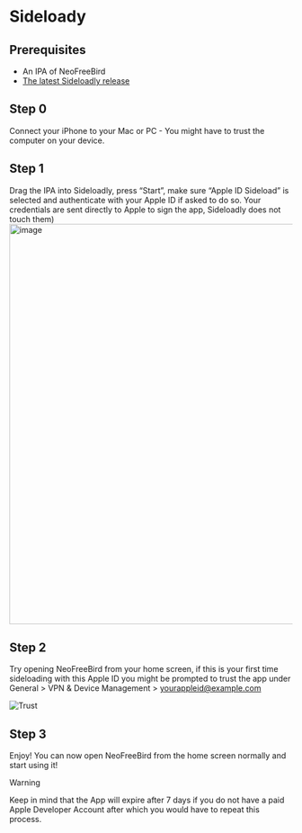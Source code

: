 # Sideloady

## Prerequisites 
- An IPA of NeoFreeBird
- [The latest Sideloadly release](https://sideloadly.io/#download)

## Step 0
Connect your iPhone to your Mac or PC - You might have to trust the computer on your device.

## Step 1
Drag the IPA into Sideloadly, press “Start”, make sure “Apple ID Sideload” is selected and authenticate with your Apple ID if asked to do so. Your credentials are sent directly to Apple to sign the app, Sideloadly does not touch them)
<img width="712" alt="image" src="https://github.com/user-attachments/assets/fb14d0dd-da20-463f-b2d7-3392809bc325" />

## Step 2
Try opening NeoFreeBird from your home screen, if this is your first time sideloading with this Apple ID you might be prompted to trust the app under General > VPN & Device Management > yourappleid@example.com 

![Trust](https://github.com/user-attachments/assets/7a9a0414-1ab3-4588-8743-6e03a6e60db7)

## Step 3
Enjoy! You can now open NeoFreeBird from the home screen normally and start using it!

> [!WARNING]
> Keep in mind that the App will expire after 7 days if you do not have a paid Apple Developer Account after which you would have to repeat this process.
